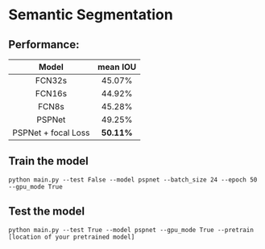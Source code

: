 # Semantic Segmentation

## Performance:

| Model | mean IOU |  
| :---: | :---: | 
| FCN32s | 45.07% | 
| FCN16s | 44.92% | 
| FCN8s  | 45.28% |  
| PSPNet | 49.25% |
| PSPNet + focal Loss| **50.11%** |

## Train the model
```
python main.py --test False --model pspnet --batch_size 24 --epoch 50 --gpu_mode True
```

## Test the model
```
python main.py --test True --model pspnet --gpu_mode True --pretrain [location of your pretrained model]
```
